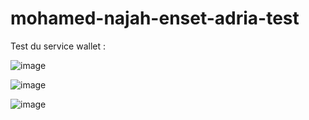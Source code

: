 # mohamed-najah-enset-adria-test
Test du service wallet :

![image](https://github.com/mohamednajah/mohamed-najah-enset-adria-test/assets/94182177/aa750b0c-9161-4ef9-b73e-63f24d3cd276)

![image](https://github.com/mohamednajah/mohamed-najah-enset-adria-test/assets/94182177/7eafacdc-3242-4e16-89ae-cf636bb2e37a)

![image](https://github.com/mohamednajah/mohamed-najah-enset-adria-test/assets/94182177/af5538ae-7304-49b1-990d-d5473c98063b)

